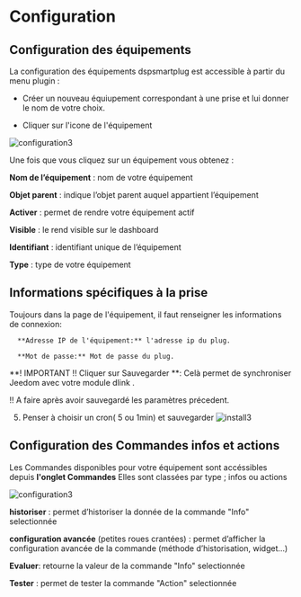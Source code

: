 # Configuration

## **Configuration des équipements**


La configuration des équipements dspsmartplug est accessible à partir du menu plugin :

- Créer un nouveau équiupement correspondant à une prise et lui donner le nom de votre choix.

- Cliquer sur l'icone de l'équipement

![configuration3](https://limad.github.io/plugins-docs/plugins-docs/plugin-dspsmartplug/images/dspsmartplug_screenshot1.PNG)


Une fois que vous cliquez sur un équipement vous obtenez :

**Nom de l’équipement** : nom de votre équipement 

**Objet parent** : indique l’objet parent auquel appartient l’équipement

**Activer** : permet de rendre votre équipement actif

**Visible** : le rend visible sur le dashboard

**Identifiant** : identifiant unique de l’équipement

**Type** : type de votre équipement

 ## Informations spécifiques à la prise 

Toujours dans la page de l'équipement, il faut renseigner les informations de connexion:

      **Adresse IP de l'équipement:** l'adresse ip du plug.

      **Mot de passe:** Mot de passe du plug.

**! IMPORTANT !! Cliquer sur Sauvegarder **: Celà permet de synchroniser Jeedom avec votre module dlink . 

!! A faire après avoir sauvegardé les paramètres précedent.

  
5. Penser à choisir un cron( 5 ou 1min) et sauvegarder
![install3](https://limad.github.io/plugins-docs/plugins-docs/plugin-dspsmartplug/images/dspsmartplug_screenshot3.PNG)




## Configuration des Commandes infos et actions

Les Commandes disponibles pour votre équipement sont accéssibles depuis **l'onglet Commandes**
Elles sont classées par type ; infos ou actions

![configuration3](https://limad.github.io/plugins-docs/plugins-docs/plugin-dspsmartplug/images/dspsmartplug_screenshot5.PNG)


**historiser** : permet d’historiser la donnée de la commande "Info" selectionnée

**configuration avancée** (petites roues crantées) : permet d’afficher la configuration avancée de la commande (méthode d’historisation, widget…​)

**Evaluer**: retourne la valeur de la commande "Info" selectionnée

**Tester** : permet de tester la commande "Action" selectionnée

